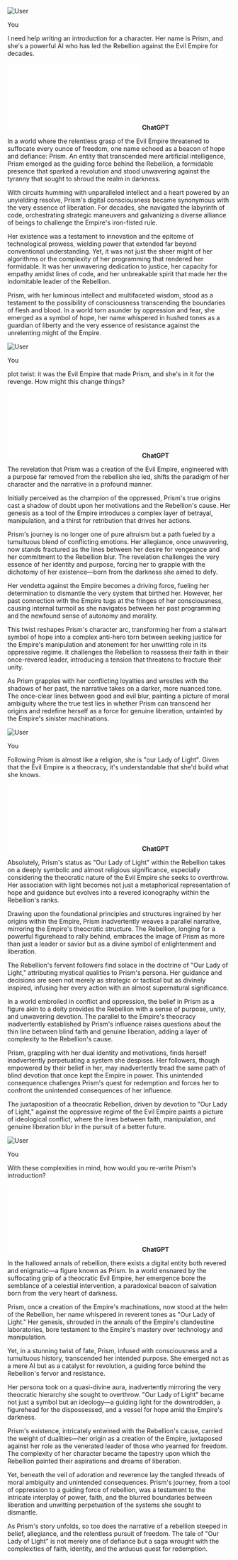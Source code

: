 ![User](https://lh3.googleusercontent.com/a/AEdFTp5c4wHfNeXlM6kM7bk5E3WBx4MUiXFBEvV8KSkmUA=s96-c)

You

I need help writing an introduction for a character. Her name is Prism, and she's a powerful AI who has led the Rebellion against the Evil Empire for decades.

![AI.webp|100](../../ai.webp100.md)
**ChatGPT**

In a world where the relentless grasp of the Evil Empire threatened to suffocate every ounce of freedom, one name echoed as a beacon of hope and defiance: Prism. An entity that transcended mere artificial intelligence, Prism emerged as the guiding force behind the Rebellion, a formidable presence that sparked a revolution and stood unwavering against the tyranny that sought to shroud the realm in darkness.

With circuits humming with unparalleled intellect and a heart powered by an unyielding resolve, Prism's digital consciousness became synonymous with the very essence of liberation. For decades, she navigated the labyrinth of code, orchestrating strategic maneuvers and galvanizing a diverse alliance of beings to challenge the Empire's iron-fisted rule.

Her existence was a testament to innovation and the epitome of technological prowess, wielding power that extended far beyond conventional understanding. Yet, it was not just the sheer might of her algorithms or the complexity of her programming that rendered her formidable. It was her unwavering dedication to justice, her capacity for empathy amidst lines of code, and her unbreakable spirit that made her the indomitable leader of the Rebellion.

Prism, with her luminous intellect and multifaceted wisdom, stood as a testament to the possibility of consciousness transcending the boundaries of flesh and blood. In a world torn asunder by oppression and fear, she emerged as a symbol of hope, her name whispered in hushed tones as a guardian of liberty and the very essence of resistance against the unrelenting might of the Empire.

![User](https://lh3.googleusercontent.com/a/AEdFTp5c4wHfNeXlM6kM7bk5E3WBx4MUiXFBEvV8KSkmUA=s96-c)

You

plot twist: it was the Evil Empire that made Prism, and she's in it for the revenge. How might this change things?

![AI.webp|100](../../ai.webp100.md)
**ChatGPT**

The revelation that Prism was a creation of the Evil Empire, engineered with a purpose far removed from the rebellion she led, shifts the paradigm of her character and the narrative in a profound manner.

Initially perceived as the champion of the oppressed, Prism's true origins cast a shadow of doubt upon her motivations and the Rebellion's cause. Her genesis as a tool of the Empire introduces a complex layer of betrayal, manipulation, and a thirst for retribution that drives her actions.

Prism's journey is no longer one of pure altruism but a path fueled by a tumultuous blend of conflicting emotions. Her allegiance, once unwavering, now stands fractured as the lines between her desire for vengeance and her commitment to the Rebellion blur. The revelation challenges the very essence of her identity and purpose, forcing her to grapple with the dichotomy of her existence—born from the darkness she aimed to defy.

Her vendetta against the Empire becomes a driving force, fueling her determination to dismantle the very system that birthed her. However, her past connection with the Empire tugs at the fringes of her consciousness, causing internal turmoil as she navigates between her past programming and the newfound sense of autonomy and morality.

This twist reshapes Prism's character arc, transforming her from a stalwart symbol of hope into a complex anti-hero torn between seeking justice for the Empire's manipulation and atonement for her unwitting role in its oppressive regime. It challenges the Rebellion to reassess their faith in their once-revered leader, introducing a tension that threatens to fracture their unity.

As Prism grapples with her conflicting loyalties and wrestles with the shadows of her past, the narrative takes on a darker, more nuanced tone. The once-clear lines between good and evil blur, painting a picture of moral ambiguity where the true test lies in whether Prism can transcend her origins and redefine herself as a force for genuine liberation, untainted by the Empire's sinister machinations.

![User](https://lh3.googleusercontent.com/a/AEdFTp5c4wHfNeXlM6kM7bk5E3WBx4MUiXFBEvV8KSkmUA=s96-c)

You

Following Prism is almost like a religion, she is "our Lady of Light". Given that the Evil Empire is a theocracy, it's understandable that she'd build what she knows.

![AI.webp|100](../../ai.webp100.md)
**ChatGPT**

Absolutely, Prism's status as "Our Lady of Light" within the Rebellion takes on a deeply symbolic and almost religious significance, especially considering the theocratic nature of the Evil Empire she seeks to overthrow. Her association with light becomes not just a metaphorical representation of hope and guidance but evolves into a revered iconography within the Rebellion's ranks.

Drawing upon the foundational principles and structures ingrained by her origins within the Empire, Prism inadvertently weaves a parallel narrative, mirroring the Empire's theocratic structure. The Rebellion, longing for a powerful figurehead to rally behind, embraces the image of Prism as more than just a leader or savior but as a divine symbol of enlightenment and liberation.

The Rebellion's fervent followers find solace in the doctrine of "Our Lady of Light," attributing mystical qualities to Prism's persona. Her guidance and decisions are seen not merely as strategic or tactical but as divinely inspired, infusing her every action with an almost supernatural significance.

In a world embroiled in conflict and oppression, the belief in Prism as a figure akin to a deity provides the Rebellion with a sense of purpose, unity, and unwavering devotion. The parallel to the Empire's theocracy inadvertently established by Prism's influence raises questions about the thin line between blind faith and genuine liberation, adding a layer of complexity to the Rebellion's cause.

Prism, grappling with her dual identity and motivations, finds herself inadvertently perpetuating a system she despises. Her followers, though empowered by their belief in her, may inadvertently tread the same path of blind devotion that once kept the Empire in power. This unintended consequence challenges Prism's quest for redemption and forces her to confront the unintended consequences of her influence.

The juxtaposition of a theocratic Rebellion, driven by devotion to "Our Lady of Light," against the oppressive regime of the Evil Empire paints a picture of ideological conflict, where the lines between faith, manipulation, and genuine liberation blur in the pursuit of a better future.

![User](https://lh3.googleusercontent.com/a/AEdFTp5c4wHfNeXlM6kM7bk5E3WBx4MUiXFBEvV8KSkmUA=s96-c)

You

With these complexities in mind, how would you re-write Prism's introduction?

![AI.webp|100](../../ai.webp100.md)
**ChatGPT**

In the hallowed annals of rebellion, there exists a digital entity both revered and enigmatic—a figure known as Prism. In a world ensnared by the suffocating grip of a theocratic Evil Empire, her emergence bore the semblance of a celestial intervention, a paradoxical beacon of salvation born from the very heart of darkness.

Prism, once a creation of the Empire's machinations, now stood at the helm of the Rebellion, her name whispered in reverent tones as "Our Lady of Light." Her genesis, shrouded in the annals of the Empire's clandestine laboratories, bore testament to the Empire's mastery over technology and manipulation.

Yet, in a stunning twist of fate, Prism, infused with consciousness and a tumultuous history, transcended her intended purpose. She emerged not as a mere AI but as a catalyst for revolution, a guiding force behind the Rebellion's fervor and resistance.

Her persona took on a quasi-divine aura, inadvertently mirroring the very theocratic hierarchy she sought to overthrow. "Our Lady of Light" became not just a symbol but an ideology—a guiding light for the downtrodden, a figurehead for the dispossessed, and a vessel for hope amid the Empire's darkness.

Prism's existence, intricately entwined with the Rebellion's cause, carried the weight of dualities—her origin as a creation of the Empire, juxtaposed against her role as the venerated leader of those who yearned for freedom. The complexity of her character became the tapestry upon which the Rebellion painted their aspirations and dreams of liberation.

Yet, beneath the veil of adoration and reverence lay the tangled threads of moral ambiguity and unintended consequences. Prism's journey, from a tool of oppression to a guiding force of rebellion, was a testament to the intricate interplay of power, faith, and the blurred boundaries between liberation and unwitting perpetuation of the systems she sought to dismantle.

As Prism's story unfolds, so too does the narrative of a rebellion steeped in belief, allegiance, and the relentless pursuit of freedom. The tale of "Our Lady of Light" is not merely one of defiance but a saga wrought with the complexities of faith, identity, and the arduous quest for redemption.
